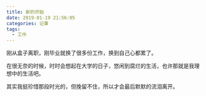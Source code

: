 ```yaml
---
title: 新的开始
date: 2019-01-19 21:56:05
categories: 记事
tags: 
  - 工作
---
```


刚从盒子离职，刚毕业就换了很多份工作，换到自己心都累了。

在很无奈的时候，时时会想起在大学的日子，悠闲到腐烂的生活，也许那就是我理想中的生活吧。

其实我挺珍惜那段时光的，但挽留不住，所以才会最后默默的流泪离开。
